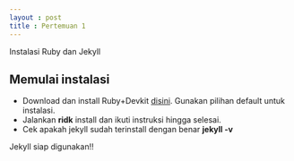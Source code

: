```yaml
---
layout : post
title : Pertemuan 1
---
```


Instalasi Ruby dan Jekyll

## Memulai instalasi

- Download dan install Ruby+Devkit [disini](https://rubyinstaller.org/downloads/). Gunakan pilihan default untuk instalasi.
- Jalankan **ridk** install dan ikuti instruksi hingga selesai.
- Cek apakah jekyll sudah terinstall dengan benar **jekyll -v**

Jekyll siap digunakan!!

